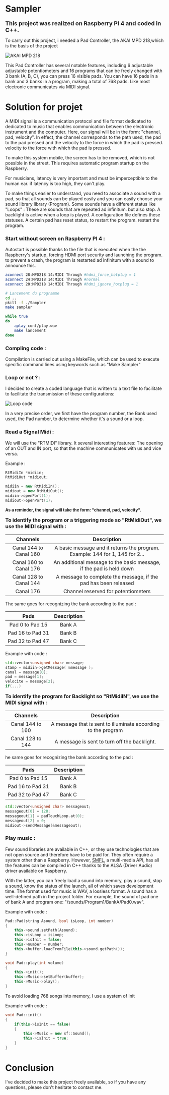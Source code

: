 # Sampler

<font size="4"> <strong>This project was realized on Raspberry PI 4 and coded in C++.</strong> </font> 

To carry out this project, i needed a Pad Controller, the AKAI MPD 218,which is the basis of the project

![AKAI MPD 218](ImageReadme/AKAI.png)

This Pad Controller has several notable features, including 6 adjustable
adjustable potentiometers and 16 programs that can be freely changed with 3 bank (A, B, C), you can press 16 visible pads. You can have 16 pads in a bank and 3 banks in a program, making a total of 768 pads. Like most electronic communicates via MIDI signal.

# Solution for projet

A MIDI signal is a communication protocol and file format dedicated to
dedicated to music that enables communication between the electronic instrument and the computer. Here, our signal will be in the form: "channel, pad, velocity". 
In effect, the channel corresponds to the path used, the pad to the pad pressed and the velocity to the force in which the pad is pressed. velocity to the force with which the pad is pressed.

To make this system mobile, the screen has to be removed, which is not possible in the street. This requires automatic program startup on the Raspberry.

For musicians, latency is very important and must be imperceptible to the human ear. if latency is too high, they can't play.

To make things easier to understand, you need to associate a sound with a pad, so that all sounds can be played easily and you can easily choose your sound library library (Program). Some sounds have a different status like "Loops" : These are sounds that are repeated ad infinitum.
but also stop. A backlight is active when a loop is played. A configuration file defines these statuses. A certain pad has reset status, to restart the program. restart the program.


### Start without screen on Raspberry PI 4 :

Autostart is possible thanks to the file that is executed when the the Raspberry's startup, forcing HDMI port security and launching the program. to prevent a crash, the program is restarted ad infinitum with a sound to announce this.

```sh
aconnect 28:MPD218 14:MIDI Through #hdmi_force_hotplug = 1
aconnect 24:MPD218 14:MIDI Through #normal
aconnect 20:MPD218 14:MIDI Through #hdmi_ignore_hotplug = 1

# Lancement du programme
cd ..
pkill -f ./Sampler
make sampler

while true
do
	aplay conf/play.wav
	make lancement
done
```

### Compling code :

Compilation is carried out using a MakeFile, which can be used to execute specific command lines using keywords such as "Make Sampler"

### Loop or not ? :

I decided to create a coded language that is written to a text file to facilitate to facilitate the transmission of these configurations:

![Loop code](ImageReadme/Lop.png)

In a very precise order, we first have the program number, the Bank used used, the Pad number, to determine whether it's a sound or a loop.

### Read a Signal Midi :

We will use the "RTMIDI" library. It several interesting features: The opening of an OUT and IN port, so that the machine communicates with us and vice versa.

Example : 

```cpp
RtMidiIn *midiin;
RtMidiOut *midiout;

midiin = new RtMidiIn();
midiout = new RtMidiOut();
midiin->openPort(1);
midiout->openPort(1);
```

<font size="2"> <strong>As a reminder, the signal will take the form: "channel, pad, velocity".</strong> </font> 


<font size="3"> <strong>To identify the program or a triggering mode so "RtMidiOut", we use the
MIDI signal with : </strong> </font> 


| Channels | Description           |
| :---------------:|:---------------:|
| Canal 144 to Canal 160  |   A basic message and it returns the program. Example: 144 for 1, 145 for 2...     |  
| Canal 160 to Canal 176  | An additional message to the basic message, if the pad is held down          |  
| Canal 128 to Canal 144 | A message to complete the message, if the pad has been released       |
| Canal 176  | Channel reserved for potentiometers       |


The same goes for recognizing the bank according to the pad :

| Pads | Description           |
| :---------------:|:---------------:|
| Pad 0 to Pad 15  |   Bank A    |  
| Pad 16 to Pad 31  | Bank B         |  
| Pad 32 to Pad 47| Bank C   |

Example with code :

```cpp
std::vector<unsigned char> message;
stamp = midiin->getMessage( &message );	
canal = message[0];
pad = message[1];
velocite = message[2];
if(...)
```

<font size="3"> <strong>To identify the program for Backlight so "RtMidiIN", we use the
MIDI signal with : </strong> </font> 

| Channels | Description           |
| :---------------:|:---------------:|
| Canal 144 to 160 |  A message that is sent to illuminate according to the program   |  
| Canal 128 to 144 | A message is sent to turn off the backlight.        |  

he same goes for recognizing the bank according to the pad :

| Pads | Description           |
| :---------------:|:---------------:|
| Pad 0 to Pad 15  |   Bank A    |  
| Pad 16 to Pad 31  | Bank B         |  
| Pad 32 to Pad 47| Bank C   |

```cpp
std::vector<unsigned char> messageout;
messageout[0] = 128;
messageout[1] = padTouchLoop.at(0);
messageout[2] = 0;
midiout->sendMessage(&messageout);
```

### Play music :

Few sound libraries are available in C++, or they use technologies that are not open source and therefore have to be paid for. They often require a system other than a  Raspberry. However, [SMFL](https://www.sfml-dev.org/), a multi-media API, has all the features
can be compiled in C++ thanks to the ALSA (Driver Audio) driver available on Raspberry.

With the latter, you can freely load a sound into memory, play a sound, stop a sound, know the status of the launch, all of which saves development time. The format used for music is WAV, a lossless format. A sound has a well-defined path in the project folder. For example, the sound of pad one of bank A and program one: "/sounds/Program1/BankA/Pad0.wav".

Example with code : 

```cpp
Pad::Pad(string Asound, bool isLoop, int number)
{
	this->sound.setPath(Asound);
	this->isLoop = isLoop;
	this->isInit = false;
	this->number = number;
	this->buffer.loadFromFile(this->sound.getPath());
}

void Pad::play(int volume)
{
	this->init();
	this->Music->setBuffer(buffer);
	this->Music->play();
}
```

To avoid loading 768 songs into memory, I use a system of Init

Example with code : 

```cpp
void Pad::init()
{
	if(this->isInit == false)
	{
		this->Music = new sf::Sound();
		this->isInit = true;
    }
}
```
# Conclusion

I've decided to make this project freely available, so if you have any questions, please don't hesitate to contact me. 




